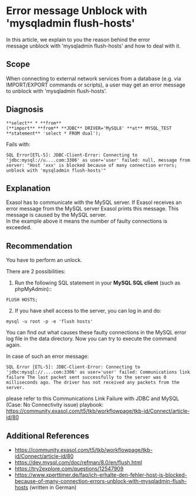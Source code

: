 # Error message Unblock with 'mysqladmin flush-hosts' 
In this article, we explain to you the reason behind the error message unblock with 'mysqladmin flush-hosts' and how to deal with it.

## Scope

When connecting to external network services from a database (e.g. via IMPORT/EXPORT commands or scripts), a user may get an error message to unblock with 'mysqladmin flush-hosts'.

## Diagnosis


```
**select** * **from**  
(**import** **from** **JDBC** DRIVER='MySQL8' **at** MYSQL_TEST **statement** 'select * FROM dual');
```
Fails with:


```
SQL Error[ETL-5]: JDBC-Client-Error: Connecting to 'jdbc:mysql://u....com:3306' as user='user' failed: null, message from server: "Host 'xxx' is blocked because of many connection errors; unblock with 'mysqladmin flush-hosts'" 
```
## Explanation

Exasol has to communicate with the MySQL server. If Exasol receives an error message from the MySQL server Exasol prints this message. This message is caused by the MySQL server.   
In the example above it means the number of faulty connections is exceeded. 

## Recommendation

You have to perform an unlock.

There are 2 possibilities:

1. Run the following SQL statement in your **MySQL SQL client** (such as phpMyAdmin)::  
 
```
FLUSH HOSTS;
```
2. If you have shell access to the server, you can log in and do:  
 
```
mysql -u root -p -e 'flush hosts'
```

You can find out what causes these faulty connections in the MySQL error log file in the data directory. Now you can try to execute the command again.

In case of such an error message:


```"code-java"
SQL Error [ETL-5]: JDBC-Client-Error: Connecting to 'jdbc:mysql://....com:3306' as user='user' failed: Communications link failure The last packet sent successfully to the server was 0 milliseconds ago. The driver has not received any packets from the server.
```
please refer to this Communications Link Failure with JDBC and MySQL (Case: No Connectivity issue) playbook: <https://community.exasol.com/t5/tkb/workflowpage/tkb-id/Connect/article-id/80> 

## Additional References

* <https://community.exasol.com/t5/tkb/workflowpage/tkb-id/Connect/article-id/80>
* <https://dev.mysql.com/doc/refman/8.0/en/flush.html>
* <https://try2explore.com/questions/12547909>
* <https://www.xperttimer.de/faq/ich-erhalte-den-fehler-host-is-blocked-because-of-many-connection-errors-unblock-with-mysqladmin-flush-hosts> (written in German)
